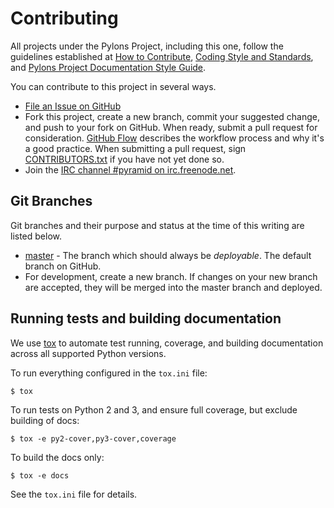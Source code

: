 # Contributing

All projects under the Pylons Project, including this one, follow the guidelines established at [How to Contribute](https://pylonsproject.org/community-how-to-contribute.html), [Coding Style and Standards](https://pylonsproject.org/community-coding-style-standards.html), and [Pylons Project Documentation Style Guide](https://docs.pylonsproject.org/projects/pyramid_mailer/).

You can contribute to this project in several ways.

*   [File an Issue on GitHub](https://github.com/Pylons/pyramid_mailer/issues)
*   Fork this project, create a new branch, commit your suggested change, and push to your fork on GitHub.
    When ready, submit a pull request for consideration.
    [GitHub Flow](https://guides.github.com/introduction/flow/index.html) describes the workflow process and why it's a good practice.
    When submitting a pull request, sign [CONTRIBUTORS.txt](https://github.com/Pylons/pyramid_mailer/blob/master/CONTRIBUTORS.txt) if you have not yet done so.
*   Join the [IRC channel #pyramid on irc.freenode.net](https://webchat.freenode.net/?channels=pyramid).

## Git Branches

Git branches and their purpose and status at the time of this writing are listed below.

*   [master](https://github.com/Pylons/pyramid_mailer/) - The branch which should always be *deployable*. The default branch on GitHub.
*   For development, create a new branch. If changes on your new branch are accepted, they will be merged into the master branch and deployed.

## Running tests and building documentation

We use [tox](https://tox.readthedocs.io/en/latest/) to automate test running, coverage, and building documentation across all supported Python versions.

To run everything configured in the `tox.ini` file:

    $ tox

To run tests on Python 2 and 3, and ensure full coverage, but exclude building of docs:

    $ tox -e py2-cover,py3-cover,coverage

To build the docs only:

    $ tox -e docs

See the `tox.ini` file for details.

